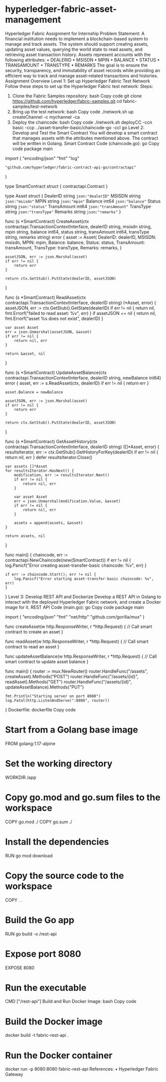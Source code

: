 # hyperledger-fabric-asset-management
Hyperledger Fabric Assignment for Internship
Problem Statement:
A financial institution needs to implement a blockchain-based system to manage and track assets. The system should support creating assets, updating asset values, querying the world state to read assets, and retrieving asset transaction history. Assets represent accounts with the following attributes:
•	DEALERID
•	MSISDN
•	MPIN
•	BALANCE
•	STATUS
•	TRANSAMOUNT
•	TRANSTYPE
•	REMARKS
The goal is to ensure the security, transparency, and immutability of asset records while providing an efficient way to track and manage asset-related transactions and histories.
Assignment Overview
Level 1: Set up Hyperledger Fabric Test Network
Follow these steps to set up the Hyperledger Fabric test network:
Steps:
1.	Clone the Fabric Samples repository:
bash
Copy code
git clone https://github.com/hyperledger/fabric-samples.git
cd fabric-samples/test-network
2.	Bring up the test network:
bash
Copy code
./network.sh up createChannel -c mychannel -ca
3.	Deploy the chaincode:
bash
Copy code
./network.sh deployCC -ccn basic -ccp ../asset-transfer-basic/chaincode-go -ccl go
Level 2: Develop and Test the Smart Contract
You will develop a smart contract that manages assets with the attributes mentioned above. The contract will be written in Golang.
Smart Contract Code (chaincode.go):
go
Copy code
package main

import (
    "encoding/json"
    "fmt"
    "log"

    "github.com/hyperledger/fabric-contract-api-go/contractapi"
)

type SmartContract struct {
    contractapi.Contract
}

type Asset struct {
    DealerID    string `json:"dealerID"`
    MSISDN      string `json:"msisdn"`
    MPIN        string `json:"mpin"`
    Balance     int64  `json:"balance"`
    Status      string `json:"status"`
    TransAmount int64  `json:"transAmount"`
    TransType   string `json:"transType"`
    Remarks     string `json:"remarks"`
}

func (s *SmartContract) CreateAsset(ctx contractapi.TransactionContextInterface, dealerID string, msisdn string, mpin string, balance int64, status string, transAmount int64, transType string, remarks string) error {
    asset := Asset{
        DealerID:    dealerID,
        MSISDN:      msisdn,
        MPIN:        mpin,
        Balance:     balance,
        Status:      status,
        TransAmount: transAmount,
        TransType:   transType,
        Remarks:     remarks,
    }

    assetJSON, err := json.Marshal(asset)
    if err != nil {
        return err
    }

    return ctx.GetStub().PutState(dealerID, assetJSON)
}

func (s *SmartContract) ReadAsset(ctx contractapi.TransactionContextInterface, dealerID string) (*Asset, error) {
    assetJSON, err := ctx.GetStub().GetState(dealerID)
    if err != nil {
        return nil, fmt.Errorf("failed to read asset: %v", err)
    }
    if assetJSON == nil {
        return nil, fmt.Errorf("asset %s does not exist", dealerID)
    }

    var asset Asset
    err = json.Unmarshal(assetJSON, &asset)
    if err != nil {
        return nil, err
    }

    return &asset, nil
}

func (s *SmartContract) UpdateAssetBalance(ctx contractapi.TransactionContextInterface, dealerID string, newBalance int64) error {
    asset, err := s.ReadAsset(ctx, dealerID)
    if err != nil {
        return err
    }

    asset.Balance = newBalance

    assetJSON, err := json.Marshal(asset)
    if err != nil {
        return err
    }

    return ctx.GetStub().PutState(dealerID, assetJSON)
}

func (s *SmartContract) GetAssetHistory(ctx contractapi.TransactionContextInterface, dealerID string) ([]*Asset, error) {
    resultsIterator, err := ctx.GetStub().GetHistoryForKey(dealerID)
    if err != nil {
        return nil, err
    }
    defer resultsIterator.Close()

    var assets []*Asset
    for resultsIterator.HasNext() {
        modification, err := resultsIterator.Next()
        if err != nil {
            return nil, err
        }

        var asset Asset
        err = json.Unmarshal(modification.Value, &asset)
        if err != nil {
            return nil, err
        }

        assets = append(assets, &asset)
    }

    return assets, nil
}

func main() {
    chaincode, err := contractapi.NewChaincode(new(SmartContract))
    if err != nil {
        log.Panicf("Error creating asset-transfer-basic chaincode: %v", err)
    }

    if err := chaincode.Start(); err != nil {
        log.Panicf("Error starting asset-transfer-basic chaincode: %v", err)
    }
}
Level 3: Develop REST API and Dockerize
Develop a REST API in Golang to interact with the deployed Hyperledger Fabric network, and create a Docker image for it.
REST API Code (main.go):
go
Copy code
package main

import (
    "encoding/json"
    "fmt"
    "net/http"
    "github.com/gorilla/mux"
)

func createAsset(w http.ResponseWriter, r *http.Request) {
    // Call smart contract to create an asset
}

func readAsset(w http.ResponseWriter, r *http.Request) {
    // Call smart contract to read an asset
}

func updateAssetBalance(w http.ResponseWriter, r *http.Request) {
    // Call smart contract to update asset balance
}

func main() {
    router := mux.NewRouter()
    router.HandleFunc("/assets", createAsset).Methods("POST")
    router.HandleFunc("/assets/{id}", readAsset).Methods("GET")
    router.HandleFunc("/assets/{id}", updateAssetBalance).Methods("PUT")
    
    fmt.Println("Starting server on port 8080")
    log.Fatal(http.ListenAndServe(":8080", router))
}
Dockerfile:
dockerfile
Copy code
# Start from a Golang base image
FROM golang:1.17-alpine

# Set the working directory
WORKDIR /app

# Copy go.mod and go.sum files to the workspace
COPY go.mod ./
COPY go.sum ./

# Install the dependencies
RUN go mod download

# Copy the source code to the workspace
COPY . .

# Build the Go app
RUN go build -o /rest-api

# Expose port 8080
EXPOSE 8080

# Run the executable
CMD ["/rest-api"]
Build and Run Docker Image:
bash
Copy code
# Build the Docker image
docker build -t fabric-rest-api .

# Run the Docker container
docker run -p 8080:8080 fabric-rest-api
References:
•	Hyperledger Fabric Gateway
